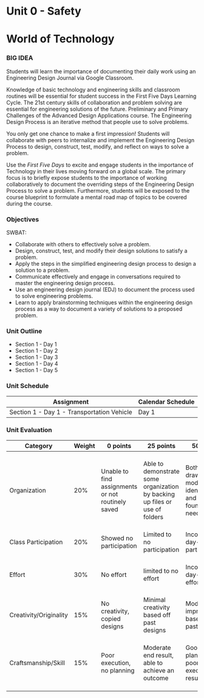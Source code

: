 # Unit 0 - Safety

# World of Technology

### BIG IDEA

Students will learn the importance of documenting their daily work using an Engineering Design Journal via Google Classroom.

Knowledge of basic technology and engineering skills and classroom routines will be essential for student success in the First Five Days Learning Cycle. The 21st century skills of collaboration and problem solving are essential for engineering solutions of the future. Preliminary and Primary Challenges of the Advanced Design Applications course. The Engineering Design Process is an iterative method that people use to solve problems.

You only get one chance to make a first impression! Students will collaborate with peers to internalize and implement the Engineering Design Process to design, construct, test, modify, and reflect on ways to solve a problem.

Use the *First Five Days* to excite and engage students in the importance of Technology in their lives moving forward on a global scale. The primary focus is to briefly expose students to the importance of working collaboratively to document the overriding steps of the Engineering Design Process to solve a problem. Furthermore, students will be exposed to the course blueprint to formulate a mental road map of topics to be covered during the course.

### Objectives

SWBAT:

- Collaborate with others to effectively solve a problem.
- Design, construct, test, and modify their design solutions to satisfy a problem.
- Apply the steps in the simplified engineering design process to design a solution to a problem.
- Communicate effectively and engage in conversations required to master the engineering design process.
- Use an engineering design journal (EDJ) to document the process used to solve engineering problems.
- Learn to apply brainstorming techniques within the engineering design process as a way to document a variety of solutions to a proposed problem.

### Unit Outline

- Section 1 - Day 1
- Section 1 - Day 2
- Section 1 - Day 3
- Section 1 - Day 4
- Section 1 - Day 5

### Unit Schedule

| Assignment  | Calendar Schedule |
| ------------- | ------------- |
| Section 1 - Day 1 - Transportation Vehicle  | Day 1   |

### Unit Evaluation

| Category | Weight | 0 points  | 25 points | 50 points | 75 points | 100 points |
| ------------- | ------------- | ------------- | ------------- | ------------- | ------------- | ------------- |
| Organization | 20% | Unable to find assignments or not routinely saved | Able to demonstrate some organization by backing up files or use of folders | Both drawings and models are identifiable and can be found if needed | All drawings are in a folder and models organized by folders in Google Drive | All drawings are in a folder labeled correctly and models organized by folders in Google Drive labeled correctly |
| Class Participation | 20% | Showed no participation | Limited to no participation | Inconsistent day-to-day participation | Participated only when needed  | Engaged daily and actively participated |
| Effort | 30% | No effort | limited to no effort | Inconsistent day-to-day effort | Showed effort only when needed or routinely directed | Continuous day-to-day effort with or without direction |
| Creativity/Originality | 15% | No creativity, copied designs | Minimal creativity based off past designs | Moderate improvements based off past designs | Complete overhaul of past or found designs | Completely new idea/design |
| Craftsmanship/Skill | 15% | Poor execution, no planning | Moderate end result, able to achieve an outcome | Good planning but poorly executed end result | Good planning and good end result although not what had been designed or communicated | Great planning & execution able to achieve what had been designed or communicated |
